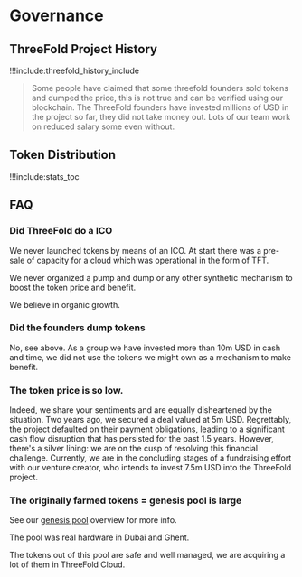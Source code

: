 # Governance

## ThreeFold Project History

!!!include:threefold_history_include

> Some people have claimed that some threefold founders sold tokens and dumped the price, this is not true and can be verified using our blockchain. The ThreeFold founders have invested millions of USD in the project so far, they did not take money out. Lots of our team work on reduced salary some even without.

## Token Distribution

!!!include:stats_toc

## FAQ

### Did ThreeFold do a ICO

We never launched tokens by means of an ICO. At start there was a pre-sale of capacity for a cloud which was operational in the form of TFT. 

We never organized a pump and dump or any other synthetic mechanism to boost the token price and benefit.

We believe in organic growth.

### Did the founders dump tokens

No, see above. As a group we have invested more than 10m USD in cash and time, we did not use the tokens we might own as a mechanism to make benefit.

### The token price is so low.

Indeed, we share your sentiments and are equally disheartened by the situation. Two years ago, we secured a deal valued at 5m USD. Regrettably, the project defaulted on their payment obligations, leading to a significant cash flow disruption that has persisted for the past 1.5 years. However, there's a silver lining: we are on the cusp of resolving this financial challenge. Currently, we are in the concluding stages of a fundraising effort with our venture creator, who intends to invest 7.5m USD into the ThreeFold project.

### The originally farmed tokens = genesis pool is large

See our [genesis pool](genesis_pool) overview for more info.

The pool was real hardware in Dubai and Ghent.

The tokens out of this pool are safe and well managed, we are acquiring a lot of them in ThreeFold Cloud.





